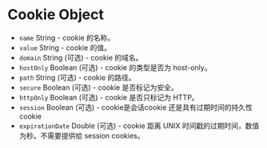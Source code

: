 # Cookie Object

* `name` String - cookie 的名称。
* `value` String - cookie 的值。
* `domain` String (可选) - cookie 的域名。
* `hostOnly` Boolean (可选) - cookie 的类型是否为 host-only。
* `path` String (可选) - cookie 的路径。
* `secure` Boolean (可选) - cookie 是否标记为安全。
* `httpOnly` Boolean (可选) - cookie 是否只标记为 HTTP。
* `session` Boolean (可选) - cookie是会话cookie 还是具有过期时间的持久性 cookie
* `expirationDate` Double (可选) - cookie 距离 UNIX 时间戳的过期时间，数值为秒。不需要提供给 session cookies。